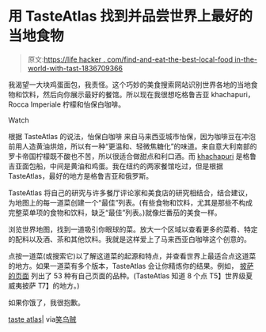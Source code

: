 # 用 TasteAtlas 找到并品尝世界上最好的当地食物

> 原文:[https://life hacker . com/find-and-eat-the-best-local-food in-the-world-with-tast-1836709366](https://lifehacker.com/find-and-eat-the-best-local-food-in-the-world-with-tast-1836709366)

我渴望一大块鸡蛋面包，我责怪。这个巧妙的美食搜索网站识别世界各地的当地食物和饮料，然后向你展示最好的餐馆。所以现在我很想吃格鲁吉亚 khachapuri，Rocca Imperiale 柠檬和怡保白咖啡。

Watch

根据 TasteAtlas 的说法，怡保白咖啡 来自马来西亚城市怡保，因为咖啡豆在冲泡前用人造黄油烘焙，所以有一种“更温和、轻微焦糖化”的味道。来自意大利南部的罗卡帝国柠檬既不酸也不苦，所以很适合做甜点和利口酒。而 [khachapuri](https://www.tasteatlas.com/khachapuri) 是格鲁吉亚面包船，中间是黄油和鸡蛋。我在纽约的两家餐馆吃过，但是根据 TasteAtlas，最好的地方是格鲁吉亚和俄罗斯。

TasteAtlas 将自己的研究与许多餐厅评论家和美食店的研究相结合，结合建议，为地图上的每一道菜创建一个“最佳”列表。(有些食物和饮料，尤其是那些不构成完整菜单项的食物和饮料，缺乏“最佳”列表。)就像烂番茄的美食一样。

浏览世界地图，找到一道吸引你眼球的菜。放大一个区域以查看更多的菜肴、特定的配料以及酒、茶和其他饮料。我就是这样爱上了马来西亚白咖啡这个创意的。

点按一道菜(或搜索它)以了解这道菜的起源和特点，并查看世界上最适合点这道菜的地方。如果一道菜有多个版本，TasteAtlas 会让你精炼你的结果。例如， [披萨的页面](https://www.tasteatlas.com/pizza) 列出了 53 种有自己页面的品种。(TasteAtlas 知道 8 个点 T5】世界级夏威夷披萨 T7】的地方。)

如果你饿了，我很抱歉。

[taste atlas](https://www.tasteatlas.com/)| via[笑乌贼](https://laughingsquid.com/tasteatlas-maps-of-popular-local-food/)